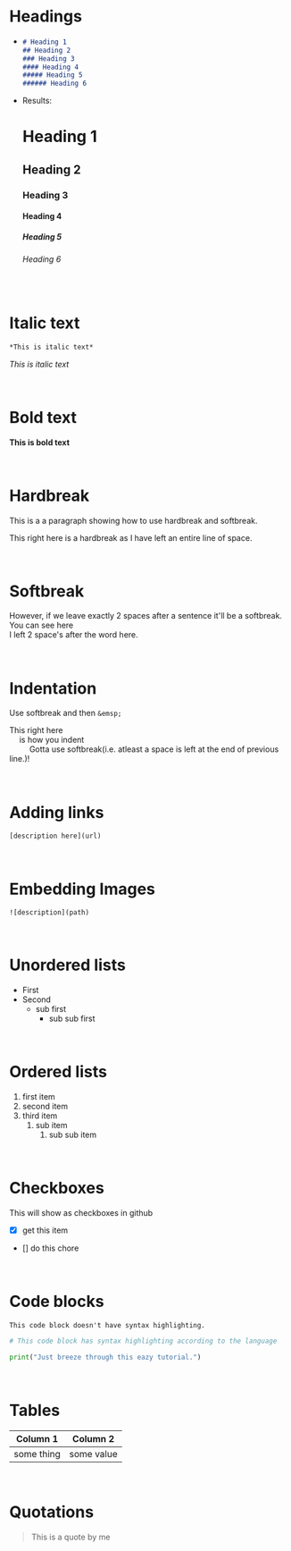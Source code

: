 

# Headings

- 
    ```markdown
    # Heading 1
    ## Heading 2
    ### Heading 3
    #### Heading 4
    ##### Heading 5
    ###### Heading 6
    ```
- Results:
    # Heading 1
    ## Heading 2
    ### Heading 3
    #### Heading 4
    ##### Heading 5
    ###### Heading 6

<br/>

# Italic text

```markdown
*This is italic text*
```

*This is italic text*

<br/>

# Bold text
**This is bold text**

<br/>

# Hardbreak

This is a a paragraph showing how to use hardbreak and softbreak.

This right here is a hardbreak as I have left an entire line of space.

<br/>

# Softbreak

However, if we leave exactly 2 spaces after a sentence it'll be a softbreak. You can see here  
I left 2 space's after the word here.  

<br/>

# Indentation
Use softbreak and then `&emsp;`  

This right here   
&emsp; is how you indent  
&emsp; &emsp; Gotta use softbreak(i.e. atleast a space is left at the end of previous line.)!

<br/>

# Adding links

```syntax
[description here](url)
```

<br/>

# Embedding Images

```syntax
![description](path)
```
<br/>

# Unordered lists

* First
* Second 
    * sub first
        * sub sub first

<br/>

# Ordered lists

1. first item
1. second item
1. third item
    1. sub item 
        1. sub sub item

<br/>

# Checkboxes
This will show as checkboxes in github

* [x] get this item
* [] do this chore 

<br/>

# Code blocks

```
This code block doesn't have syntax highlighting.
```

```python
# This code block has syntax highlighting according to the language

print("Just breeze through this eazy tutorial.")
```
<br/>

# Tables

| Column 1 | Column 2 |
|----------|----------|
| some thing| some value|

<br/>

# Quotations

> This is a quote by me 


<br/>

